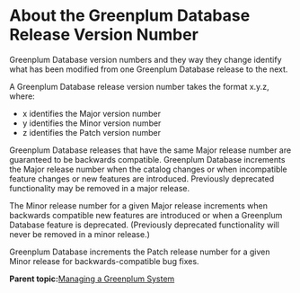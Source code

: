 # About the Greenplum Database Release Version Number 

Greenplum Database version numbers and they way they change identify what has been modified from one Greenplum Database release to the next.

A Greenplum Database release version number takes the format x.y.z, where:

-   x identifies the Major version number
-   y identifies the Minor version number
-   z identifies the Patch version number

Greenplum Database releases that have the same Major release number are guaranteed to be backwards compatible. Greenplum Database increments the Major release number when the catalog changes or when incompatible feature changes or new features are introduced. Previously deprecated functionality may be removed in a major release.

The Minor release number for a given Major release increments when backwards compatible new features are introduced or when a Greenplum Database feature is deprecated. \(Previously deprecated functionality will never be removed in a minor release.\)

Greenplum Database increments the Patch release number for a given Minor release for backwards-compatible bug fixes.

**Parent topic:**[Managing a Greenplum System](../managing/partII.html)

